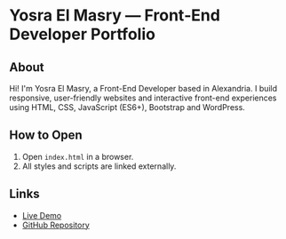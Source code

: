# Yosra El Masry — Front‑End Developer Portfolio

## About
Hi! I'm Yosra El Masry, a Front-End Developer based in Alexandria. I build responsive, user-friendly websites and interactive front-end experiences using HTML, CSS, JavaScript (ES6+), Bootstrap and WordPress.


## How to Open
1. Open `index.html` in a browser.
2. All styles and scripts are linked externally.

## Links
- [Live Demo](https://yosra010.github.io/interactive-portfolio/)
- [GitHub Repository](https://github.com/Yosra010/interactive-portfolio)

